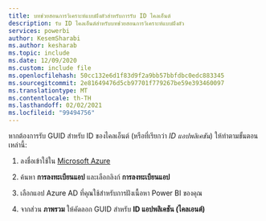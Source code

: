 ```yaml
---
title: บทช่วยสอนการวิเคราะห์แบบฝังตัวสำหรับการรับ ID ไคลเอ็นต์
description: รับ ID ไคลเอ็นต์สำหรับบทช่วยสอนการวิเคราะห์แบบฝังตัว
services: powerbi
author: KesemSharabi
ms.author: kesharab
ms.topic: include
ms.date: 12/09/2020
ms.custom: include file
ms.openlocfilehash: 50cc132e6d1f83d9f2a9bb57bbfdbc0edc883345
ms.sourcegitcommit: 2e81649476d5cb97701f779267be59e393460097
ms.translationtype: MT
ms.contentlocale: th-TH
ms.lasthandoff: 02/02/2021
ms.locfileid: "99494756"
---
```

หากต้องการรับ GUID สำหรับ ID ของไคลเอ็นต์ (หรือที่เรียกว่า *ID แอปพลิเคชัน*) ให้ทำตามขั้นตอนเหล่านี้:

1. ลงชื่อเข้าใช้ใน [Microsoft Azure](https://ms.portal.azure.com/#allservices)

2. ค้นหา **การลงทะเบียนแอป** และเลือกลิงก์ **การลงทะเบียนแอป**

3. เลือกแอป Azure AD ที่คุณใช้สำหรับการฝังเนื้อหา Power BI ของคุณ

4. จากส่วน **ภาพรวม** ให้คัดลอก GUID สำหรับ **ID แอปพลิเคชัน (ไคลเอนต์)**
